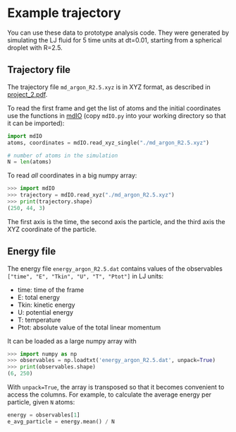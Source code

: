 # Example trajectory

You can use these data to prototype analysis code. They were generated
by simulating the LJ fluid for 5 time units at dt=0.01, starting from
a spherical droplet with R=2.5.


## Trajectory file

The trajectory file `md_argon_R2.5.xyz` is in XYZ format, as described
in [project_2.pdf](../project_2.pdf).

To read the first frame and get the list of atoms and the initial
coordinates use the functions in [mdIO](../code/mdIO.py) (copy
`mdIO.py` into your working directory so that it can be imported):
```python
import mdIO
atoms, coordinates = mdIO.read_xyz_single("./md_argon_R2.5.xyz")

# number of atoms in the simulation
N = len(atoms)
```

To read *all* coordinates in a big numpy array:
```python
>>> import mdIO
>>> trajectory = mdIO.read_xyz("./md_argon_R2.5.xyz")
>>> print(trajectory.shape)
(250, 44, 3)
```

The first axis is the time, the second axis the particle, and the
third axis the XYZ coordinate of the particle.



## Energy file

The energy file `energy_argon_R2.5.dat` contains values of the
observables `["time", "E", "Tkin", "U", "T", "Ptot"]` in LJ units:
- time: time of the frame
- E: total energy
- Tkin: kinetic energy
- U: potential energy
- T: temperature
- Ptot: absolute value of the total linear momentum

It can be loaded as a large numpy array with
```python
>>> import numpy as np
>>> observables = np.loadtxt('energy_argon_R2.5.dat', unpack=True)
>>> print(observables.shape)
(6, 250)
```

With `unpack=True`, the array is transposed so that it becomes
convenient to access the columns. For example, to calculate the
average energy per particle, given `N` atoms:
```python
energy = observables[1]
e_avg_particle = energy.mean() / N
```





